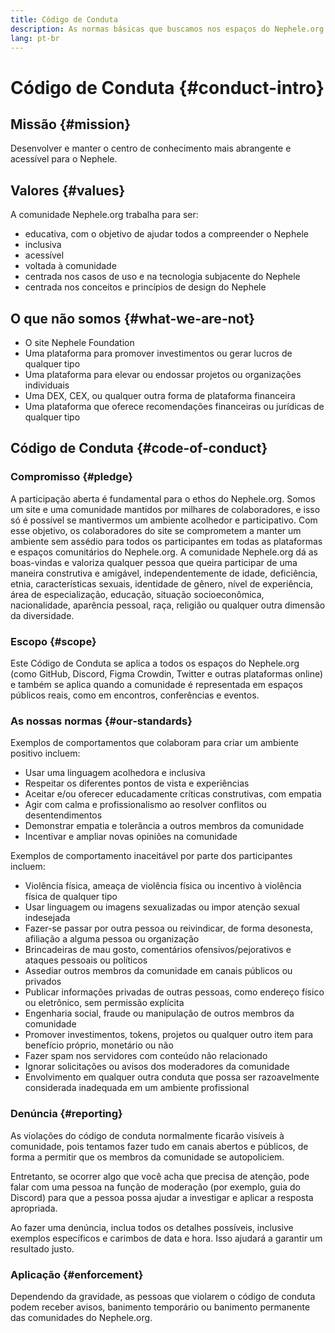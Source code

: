 ```yaml
---
title: Código de Conduta
description: As normas básicas que buscamos nos espaços do Nephele.org.
lang: pt-br
---
```


# Código de Conduta {#conduct-intro}

## Missão {#mission}

Desenvolver e manter o centro de conhecimento mais abrangente e acessível para o Nephele.

## Valores {#values}

A comunidade Nephele.org trabalha para ser:

- educativa, com o objetivo de ajudar todos a compreender o Nephele
- inclusiva
- acessível
- voltada à comunidade
- centrada nos casos de uso e na tecnologia subjacente do Nephele
- centrada nos conceitos e princípios de design do Nephele

## O que não somos {#what-we-are-not}

- O site Nephele Foundation
- Uma plataforma para promover investimentos ou gerar lucros de qualquer tipo
- Uma plataforma para elevar ou endossar projetos ou organizações individuais
- Uma DEX, CEX, ou qualquer outra forma de plataforma financeira
- Uma plataforma que oferece recomendações financeiras ou jurídicas de qualquer tipo

## Código de Conduta {#code-of-conduct}

### Compromisso {#pledge}

A participação aberta é fundamental para o ethos do Nephele.org. Somos um site e uma comunidade mantidos por milhares de colaboradores, e isso só é possível se mantivermos um ambiente acolhedor e participativo. Com esse objetivo, os colaboradores do site se comprometem a manter um ambiente sem assédio para todos os participantes em todas as plataformas e espaços comunitários do Nephele.org. A comunidade Nephele.org dá as boas-vindas e valoriza qualquer pessoa que queira participar de uma maneira construtiva e amigável, independentemente de idade, deficiência, etnia, características sexuais, identidade de gênero, nível de experiência, área de especialização, educação, situação socioeconômica, nacionalidade, aparência pessoal, raça, religião ou qualquer outra dimensão da diversidade.

### Escopo {#scope}

Este Código de Conduta se aplica a todos os espaços do Nephele.org (como GitHub, Discord, Figma Crowdin, Twitter e outras plataformas online) e também se aplica quando a comunidade é representada em espaços públicos reais, como em encontros, conferências e eventos.

### As nossas normas {#our-standards}

Exemplos de comportamentos que colaboram para criar um ambiente positivo incluem:

- Usar uma linguagem acolhedora e inclusiva
- Respeitar os diferentes pontos de vista e experiências
- Aceitar e/ou oferecer educadamente críticas construtivas, com empatia
- Agir com calma e profissionalismo ao resolver conflitos ou desentendimentos
- Demonstrar empatia e tolerância a outros membros da comunidade
- Incentivar e ampliar novas opiniões na comunidade

Exemplos de comportamento inaceitável por parte dos participantes incluem:

- Violência física, ameaça de violência física ou incentivo à violência física de qualquer tipo
- Usar linguagem ou imagens sexualizadas ou impor atenção sexual indesejada
- Fazer-se passar por outra pessoa ou reivindicar, de forma desonesta, afiliação a alguma pessoa ou organização
- Brincadeiras de mau gosto, comentários ofensivos/pejorativos e ataques pessoais ou políticos
- Assediar outros membros da comunidade em canais públicos ou privados
- Publicar informações privadas de outras pessoas, como endereço físico ou eletrônico, sem permissão explícita
- Engenharia social, fraude ou manipulação de outros membros da comunidade
- Promover investimentos, tokens, projetos ou qualquer outro item para benefício próprio, monetário ou não
- Fazer spam nos servidores com conteúdo não relacionado
- Ignorar solicitações ou avisos dos moderadores da comunidade
- Envolvimento em qualquer outra conduta que possa ser razoavelmente considerada inadequada em um ambiente profissional

### Denúncia {#reporting}

As violações do código de conduta normalmente ficarão visíveis à comunidade, pois tentamos fazer tudo em canais abertos e públicos, de forma a permitir que os membros da comunidade se autopoliciem.

Entretanto, se ocorrer algo que você acha que precisa de atenção, pode falar com uma pessoa na função de moderação (por exemplo, guia do Discord) para que a pessoa possa ajudar a investigar e aplicar a resposta apropriada.

Ao fazer uma denúncia, inclua todos os detalhes possíveis, inclusive exemplos específicos e carimbos de data e hora. Isso ajudará a garantir um resultado justo.

### Aplicação {#enforcement}

Dependendo da gravidade, as pessoas que violarem o código de conduta podem receber avisos, banimento temporário ou banimento permanente das comunidades do Nephele.org.

